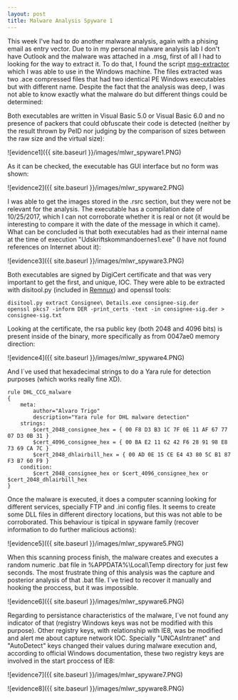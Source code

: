```yaml
---
layout: post
title: Malware Analysis Spyware 1
---
```

This week I've had to do another malware analysis, again with a phising email as entry vector. Due to in my personal malware analysis lab I don't have Outlook and the malware was attached in a .msg, first of all I had to looking for the way to extract it. To do that, I found the script [msg-extractor](https://github.com/mattgwwalker/msg-extractor) which I was able to use in the Windows machine. The files extracted was two .ace compressed files that had two identical PE Windows executables but with different name. Despite the fact that the analysis was deep, I was not able to know exactly what the malware do but different things could be determined:

Both executables are written in Visual Basic 5.0 or Visual Basic 6.0 and no presence of packers that could obfuscate their code is detected (neither by the result thrown by PeID nor judging by the comparison of sizes between the raw size and the virtual size):

![evidence1]({{ site.baseurl }}/images/mlwr_spyware1.PNG)

As it can be checked, the executable has GUI interface but no form was shown:

![evidence2]({{ site.baseurl }}/images/mlwr_spyware2.PNG)

I was able to get the images stored in the .rsrc section, but they were not be relevant for the analysis. The executable has a compilation date of 10/25/2017, which I can not corroborate whether it is real or not (it would be interesting to compare it with the date of the message in which it came). What can be concluded is that both executables had as their internal name at the time of execution "Udskriftskommandoernes1.exe" (I have not found references on Internet about it):

![evidence3]({{ site.baseurl }}/images/mlwr_spyware3.PNG)

Both executables are signed by DigiCert certificate and that was very important to get the first, and unique, IOC. They were able to be extracted with disitool.py (included in [Remnux](https://remnux.org/)) and openssl tools:

```
disitool.py extract Consignee\ Details.exe consignee-sig.der
openssl pkcs7 -inform DER -print_certs -text -in consignee-sig.der > consignee-sig.txt
```

Looking at the certificate, the rsa public key (both 2048 and 4096 bits) is present inside of the binary, more specifically as from  0047ae0 memory direction:

![evidence4]({{ site.baseurl }}/images/mlwr_spyware4.PNG)

And I´ve used that hexadecimal strings to do a Yara rule for detection purposes (which works really fine XD).

```
rule DHL_CCG_malware
{
	meta:
		author="Alvaro Trigo"
		description="Yara rule for DHL malware detection"
	strings:
		$cert_2048_consignee_hex = { 00 F8 D3 B3 1C 7F 0E 11 AF 67 77 07 D3 0B 31 }
		$cert_4096_consignee_hex = { 00 BA E2 11 62 42 F6 28 91 98 E8 73 69 CA 7C }
		$cert_2048_dhlairbill_hex = { 00 AD 0E 15 CE E4 43 80 5C B1 87 F3 B7 60 F9 }
	condition:
		$cert_2048_consignee_hex or $cert_4096_consignee_hex or $cert_2048_dhlairbill_hex
}
```

Once the malware is executed, it does a computer scanning looking for different services, specially FTP and .ini config files. It seems to create some DLL files in different directory locations, but this was not able to be corroborated. This behaviour is tipical in spyware family (recover information to do further malicious actions):

![evidence5]({{ site.baseurl }}/images/mlwr_spyware5.PNG)

When this scanning process finish, the malware creates and executes a random numeric .bat file in %APPDATA%\Local\Temp directory for just few seconds. The most frustrate thing of this analysis was the capture and posterior analysis of that .bat file. I´ve tried to recover it manually and hooking the proccess, but it was impossible. 

![evidence6]({{ site.baseurl }}/images/mlwr_spyware6.PNG)

Regarding to persistance characteristics of the malware, I´ve not found any indicator of that (registry Windows keys was not be modified with this purpose). Other registry keys, with relationship with IE8, was be modified and alert me about capture network IOC. Specially "UNCAsIntranet" and "AutoDetect" keys changed their values during malware execution and, according to official Windows documentation, these two registry keys are involved in the start proccess of IE8:

![evidence7]({{ site.baseurl }}/images/mlwr_spyware7.PNG)

![evidence8]({{ site.baseurl }}/images/mlwr_spyware8.PNG)

